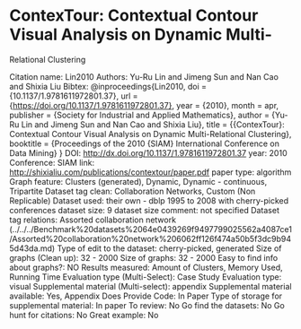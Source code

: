 # ContexTour: Contextual Contour Visual Analysis on Dynamic Multi-
Relational Clustering

Citation name: Lin2010
Authors: Yu-Ru Lin and Jimeng Sun and Nan Cao and Shixia Liu
Bibtex: @inproceedings{Lin2010,
doi = {10.1137/1.9781611972801.37},
url = {https://doi.org/10.1137/1.9781611972801.37},
year = {2010},
month = apr,
publisher = {Society for Industrial and Applied Mathematics},
author = {Yu-Ru Lin and Jimeng Sun and Nan Cao and Shixia Liu},
title = {{ContexTour}: Contextual Contour Visual Analysis on Dynamic Multi-Relational Clustering},
booktitle = {Proceedings of the 2010 {SIAM} International Conference on Data Mining}
}
DOI: http://dx.doi.org/10.1137/1.9781611972801.37
year: 2010
Conference: SIAM
link: http://shixialiu.com/publications/contextour/paper.pdf
paper type: algorithm
Graph feature: Clusters (generated), Dynamic, Dynamic - continuous, Tripartite
Dataset tag clean: Collaboration Networks, Custom (Non Replicable)
Dataset used: their own - dblp 1995 to 2008 with cherry-picked conferences
dataset size: 9
dataset size comment: not specified
Dataset tag relations: Assorted collaboration network (../../../Benchmark%20datasets%2064e0439269f9497799025562a4087ce1/Assorted%20collaboration%20network%206062ff126f474a50b5f3dc9b945d43da.md)
Type of edit to the dataset: cherry-picked, generated
Size of graphs (Clean up): 32 - 2000
Size of graphs: 32 - 2000
Easy to find info about graphs?: NO
Results measured: Amount of Clusters, Memory Used, Running Time
Evaluation type (Multi-Select): Case Study
Evaluation type: visual
Supplemental material (Multi-select): appendix
Supplemental material available: Yes, Appendix
Does Provide Code: In Paper
Type of storage for supplemental material: In paper
To review: No
Go find the datasets: No
Go hunt for citations: No
Great example: No